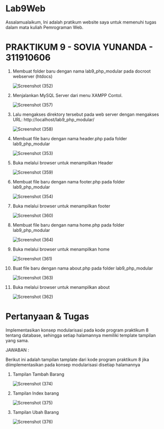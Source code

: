 # Lab9Web
Assalamualaikum, Ini adalah pratikum website saya untuk memenuhi tugas dalam mata kuliah Pemrograman Web.

# PRAKTIKUM 9 - SOVIA YUNANDA - 311910606

1. Membuat folder baru dengan nama lab9_php_modular pada docroot webserver (htdocs)

    ![Screenshot (352)](https://user-images.githubusercontent.com/59770620/120892188-346d2080-c637-11eb-9e91-271f8063a69f.png)
    
2. Menjalankan MySQL Server dari menu XAMPP Contol.

    ![Screenshot (357)](https://user-images.githubusercontent.com/59770620/120911834-81dba300-c6b4-11eb-9ffd-35c46e578bd9.png)
  
3.  Lalu mengakses direktory tersebut pada web server dengan mengakses URL: http://localhost/lab9_php_modular/    

    ![Screenshot (358)](https://user-images.githubusercontent.com/59770620/120892297-cd03a080-c637-11eb-91a9-98e52f8505b8.png)

4. Membuat file baru dengan nama header.php pada folder lab9_php_modular

    ![Screenshot (353)](https://user-images.githubusercontent.com/59770620/120892200-54044900-c637-11eb-84e8-5a09892102f7.png)
    
5. Buka melalui browser untuk menampilkan Header

    ![Screenshot (359)](https://user-images.githubusercontent.com/59770620/120892366-2370df00-c638-11eb-864b-8bcf8d086e7e.png)
    
6. Membuat file baru dengan nama footer.php pada folder lab9_php_modular

    ![Screenshot (354)](https://user-images.githubusercontent.com/59770620/120892396-48fde880-c638-11eb-921c-9b738b3798ec.png)
    
7. Buka melalui browser untuk menampilkan footer

    ![Screenshot (360)](https://user-images.githubusercontent.com/59770620/120892427-721e7900-c638-11eb-8250-ed7d91433ba1.png)
    
8. Membuat file baru dengan nama home.php pada folder lab9_php_modular

    ![Screenshot (364)](https://user-images.githubusercontent.com/59770620/120892497-d17c8900-c638-11eb-86ba-df9911f2b3d6.png)
    
9. Buka melalui browser untuk menampilkan home

    ![Screenshot (361)](https://user-images.githubusercontent.com/59770620/120892560-30420280-c639-11eb-937a-55e0661e6fa4.png)
    
10. Buat file baru dengan nama about.php pada folder lab9_php_modular

    ![Screenshot (363)](https://user-images.githubusercontent.com/59770620/120892642-89aa3180-c639-11eb-8be9-0abdf11ec3fd.png)

11. Buka melalui browser untuk menampilkan about

     ![Screenshot (362)](https://user-images.githubusercontent.com/59770620/120892589-510a5800-c639-11eb-9fc6-57ba1afd28e0.png)
     
 

# Pertanyaan & Tugas

Implementasikan konsep modularisasi pada kode program praktikum 8 tentang database, sehingga setiap halamannya memiliki template tampilan yang sama.

JAWABAN :

Berikut ini adalah tampilan tamplate dari kode program praktikum 8 jika diimplementasikan pada konsep modularisasi disetiap halamannya

1. Tampilan Tambah Barang

    ![Screenshot (374)](https://user-images.githubusercontent.com/59770620/120911918-3aa1e200-c6b5-11eb-90c0-7914e577414c.png)
    
2. Tampilan Index barang

    ![Screenshot (375)](https://user-images.githubusercontent.com/59770620/120911945-5ad1a100-c6b5-11eb-9a7b-bb40f58e2248.png)
    
3. Tampilan Ubah Barang

    ![Screenshot (376)](https://user-images.githubusercontent.com/59770620/120911951-691fbd00-c6b5-11eb-85f8-b6c4b45db06a.png)
    
    














    
